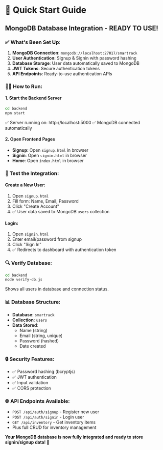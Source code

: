 # 🚀 Quick Start Guide

## MongoDB Database Integration - READY TO USE!

### ✅ What's Been Set Up:
1. **MongoDB Connection**: `mongodb://localhost:27017/smartrack`
2. **User Authentication**: Signup & Signin with password hashing
3. **Database Storage**: User data automatically saved to MongoDB
4. **JWT Tokens**: Secure authentication tokens
5. **API Endpoints**: Ready-to-use authentication APIs

### 🏃‍♂️ How to Run:

#### 1. Start the Backend Server
```bash
cd backend
npm start
```
✅ Server running on: http://localhost:5000
✅ MongoDB connected automatically

#### 2. Open Frontend Pages
- **Signup**: Open `signup.html` in browser
- **Signin**: Open `signin.html` in browser
- **Home**: Open `index.html` in browser

### 🧪 Test the Integration:

#### Create a New User:
1. Open `signup.html`
2. Fill form: Name, Email, Password
3. Click "Create Account"
4. ✅ User data saved to MongoDB `users` collection

#### Login:
1. Open `signin.html`
2. Enter email/password from signup
3. Click "Sign In"
4. ✅ Redirects to dashboard with authentication token

### 🔍 Verify Database:
```bash
cd backend
node verify-db.js
```
Shows all users in database and connection status.

### 📊 Database Structure:
- **Database**: `smartrack`
- **Collection**: `users`
- **Data Stored**: 
  - Name (string)
  - Email (string, unique)
  - Password (hashed)
  - Date created

### 🔒 Security Features:
- ✅ Password hashing (bcryptjs)
- ✅ JWT authentication
- ✅ Input validation
- ✅ CORS protection

### 🌐 API Endpoints Available:
- `POST /api/auth/signup` - Register new user
- `POST /api/auth/signin` - Login user
- `GET /api/inventory` - Get inventory items
- Plus full CRUD for inventory management

**Your MongoDB database is now fully integrated and ready to store signin/signup data! 🎉**
